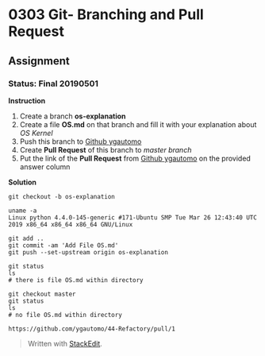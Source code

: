 # 0303 Git- Branching and Pull Request
## Assignment
### Status: Final 20190501

**Instruction**

 1. Create a branch **os-explanation**
 2. Create a file **OS.md** on that branch and fill it with your explanation about *OS Kernel*
 3. Push this branch to [Github ygautomo](https://github.com/ygautomo/44-Refactory)
 4. Create **Pull Request** of this branch to *master branch*
 5. Put the link of the **Pull Request** from [Github ygautomo](https://github.com/ygautomo/44-Refactory) on the provided answer column

**Solution**
```git
git checkout -b os-explanation

uname -a
Linux python 4.4.0-145-generic #171-Ubuntu SMP Tue Mar 26 12:43:40 UTC 2019 x86_64 x86_64 x86_64 GNU/Linux

git add ..
git commit -am 'Add File OS.md'
git push --set-upstream origin os-explanation

git status
ls
# there is file OS.md within directory

git checkout master
git status
ls
# no file OS.md within directory

https://github.com/ygautomo/44-Refactory/pull/1
```

> Written with [StackEdit](https://stackedit.io/).

